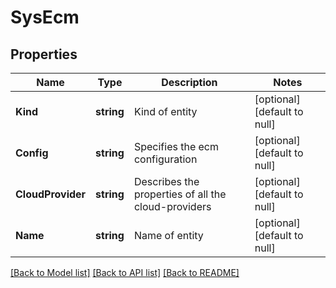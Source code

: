 # SysEcm

## Properties
Name | Type | Description | Notes
------------ | ------------- | ------------- | -------------
**Kind** | **string** | Kind of entity | [optional] [default to null]
**Config** | **string** | Specifies the ecm configuration | [optional] [default to null]
**CloudProvider** | **string** | Describes the properties of all the cloud-providers | [optional] [default to null]
**Name** | **string** | Name of entity | [optional] [default to null]

[[Back to Model list]](../README.md#documentation-for-models) [[Back to API list]](../README.md#documentation-for-api-endpoints) [[Back to README]](../README.md)


